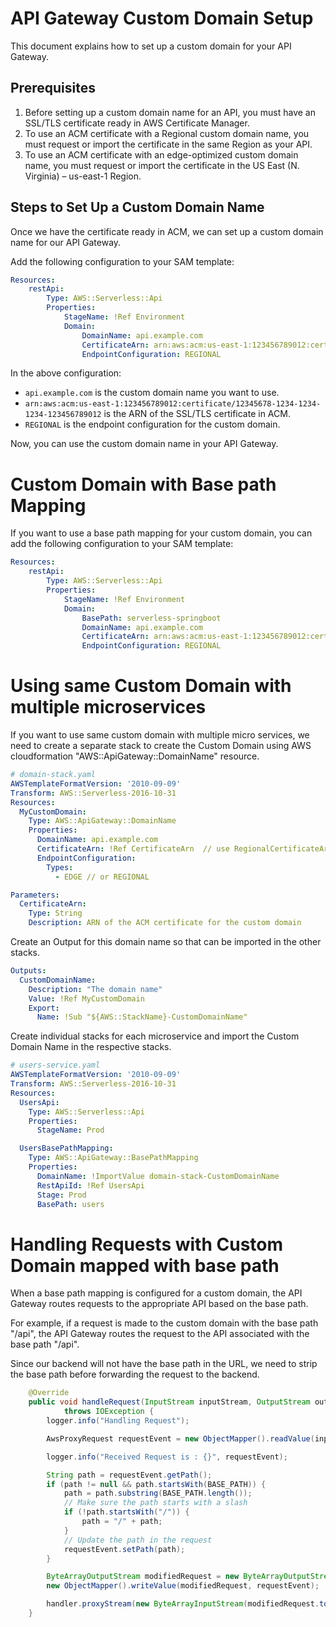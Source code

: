 # API Gateway Custom Domain Setup

This document explains how to set up a custom domain for your API Gateway.

## Prerequisites

1. Before setting up a custom domain name for an API, you must have an SSL/TLS certificate ready in AWS Certificate Manager.
2. To use an ACM certificate with a Regional custom domain name, you must request or import the certificate in the same Region as your API.
3. To use an ACM certificate with an edge-optimized custom domain name, you must request or import the certificate in the US East (N. Virginia) – us-east-1 Region.

## Steps to Set Up a Custom Domain Name

Once we have the certificate ready in ACM, we can set up a custom domain name for our API Gateway.

Add the following configuration to your SAM template:

```template.yml
Resources:
    restApi:
        Type: AWS::Serverless::Api
        Properties:
            StageName: !Ref Environment
            Domain:
                DomainName: api.example.com
                CertificateArn: arn:aws:acm:us-east-1:123456789012:certificate/12345678-1234-1234-1234-123456789012
                EndpointConfiguration: REGIONAL
```

In the above configuration:
- `api.example.com` is the custom domain name you want to use.
- `arn:aws:acm:us-east-1:123456789012:certificate/12345678-1234-1234-1234-123456789012` is the ARN of the SSL/TLS certificate in ACM.
- `REGIONAL` is the endpoint configuration for the custom domain.

Now, you can use the custom domain name in your API Gateway.

# Custom Domain with Base path Mapping

If you want to use a base path mapping for your custom domain, you can add the following configuration to your SAM template:

```template.yml
Resources:
    restApi:
        Type: AWS::Serverless::Api
        Properties:
            StageName: !Ref Environment
            Domain: 
                BasePath: serverless-springboot
                DomainName: api.example.com 
                CertificateArn: arn:aws:acm:us-east-1:123456789012:certificate/12345678-1234-1234-1234-123456789012
                EndpointConfiguration: REGIONAL
```

# Using same Custom Domain with multiple microservices

If you want to use same custom domain with multiple micro services, we need to create a separate stack to create the Custom Domain using AWS cloudformation "AWS::ApiGateway::DomainName" resource.


```template.yml 
# domain-stack.yaml
AWSTemplateFormatVersion: '2010-09-09'
Transform: AWS::Serverless-2016-10-31
Resources:
  MyCustomDomain:
    Type: AWS::ApiGateway::DomainName
    Properties:
      DomainName: api.example.com
      CertificateArn: !Ref CertificateArn  // use RegionalCertificateArn for regional endpoint
      EndpointConfiguration:
        Types:
          - EDGE // or REGIONAL

Parameters:
  CertificateArn:
    Type: String
    Description: ARN of the ACM certificate for the custom domain
```

Create an Output for this domain name so that can be imported in the other stacks.

```template.yml
Outputs:
  CustomDomainName:
    Description: "The domain name"
    Value: !Ref MyCustomDomain
    Export:
      Name: !Sub "${AWS::StackName}-CustomDomainName"
```

Create individual stacks for each microservice and import the Custom Domain Name in the respective stacks.

```template.yml
# users-service.yaml
AWSTemplateFormatVersion: '2010-09-09'
Transform: AWS::Serverless-2016-10-31
Resources:
  UsersApi:
    Type: AWS::Serverless::Api
    Properties:
      StageName: Prod

  UsersBasePathMapping:
    Type: AWS::ApiGateway::BasePathMapping
    Properties:
      DomainName: !ImportValue domain-stack-CustomDomainName
      RestApiId: !Ref UsersApi
      Stage: Prod
      BasePath: users
```

# Handling Requests with Custom Domain mapped with base path

When a base path mapping is configured for a custom domain, the API Gateway routes requests to the appropriate API based on the base path.

For example, if a request is made to the custom domain with the base path "/api", the API Gateway routes the request to the API associated with the base path "/api".

Since our backend will not have the base path in the URL, we need to strip the base path before forwarding the request to the backend.

```java
    @Override
    public void handleRequest(InputStream inputStream, OutputStream outputStream, Context context)
            throws IOException {
        logger.info("Handling Request");

        AwsProxyRequest requestEvent = new ObjectMapper().readValue(inputStream, AwsProxyRequest.class);

        logger.info("Received Request is : {}", requestEvent);

        String path = requestEvent.getPath();
        if (path != null && path.startsWith(BASE_PATH)) {
            path = path.substring(BASE_PATH.length());
            // Make sure the path starts with a slash
            if (!path.startsWith("/")) {
                path = "/" + path;
            }
            // Update the path in the request
            requestEvent.setPath(path);
        }

        ByteArrayOutputStream modifiedRequest = new ByteArrayOutputStream();
        new ObjectMapper().writeValue(modifiedRequest, requestEvent);

        handler.proxyStream(new ByteArrayInputStream(modifiedRequest.toByteArray()), outputStream, context);
    }
```